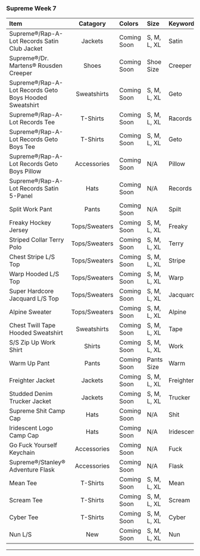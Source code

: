 
### Supreme Week 7
| **Item**                                                               | **Catagory**  | **Colors**                                                                          | **Size**    | **Keyword** |
| :----------------------------------------------------------------------|:-------------:| :-----------------------------------------------------------------------------------|:------------|:------------|
| Supreme®/Rap-A-Lot Records Satin Club Jacket                           | Jackets       | Coming Soon                                                                         | S, M, L, XL | Satin       |
| Supreme®/Dr. Martens® Rousden Creeper                                  | Shoes         | Coming Soon                                                                         | Shoe Size   | Creeper     |
| Supreme®/Rap-A-Lot Records Geto Boys Hooded Sweatshirt                 | Sweatshirts   | Coming Soon                                                                         | S, M, L, XL | Geto        |
| Supreme®/Rap-A-Lot Records Tee                                         | T-Shirts      | Coming Soon                                                                         | S, M, L, XL | Racords     |
| Supreme®/Rap-A-Lot Records Geto Boys Tee                               | T-Shirts      | Coming Soon                                                                         | S, M, L, XL | Geto        |
| Supreme®/Rap-A-Lot Records Geto Boys Pillow                            | Accessories   | Coming Soon                                                                         | N/A         | Pillow      |
| Supreme®/Rap-A-Lot Records Satin 5-Panel                               | Hats          | Coming Soon                                                                         | N/A         | Records     |
| Split Work Pant                                                        | Pants         | Coming Soon                                                                         | N/A         | Spilt       |
| Freaky Hockey Jersey                                                   | Tops/Sweaters | Coming Soon                                                                         | S, M, L, XL | Freaky      |
| Striped Collar Terry Polo                                              | Tops/Sweaters | Coming Soon                                                                         | S, M, L, XL | Terry       |
| Chest Stripe L/S Top                                                   | Tops/Sweaters | Coming Soon                                                                         | S, M, L, XL | Stripe      |
| Warp Hooded L/S Top                                                    | Tops/Sweaters | Coming Soon                                                                         | S, M, L, XL | Warp        |
| Super Hardcore Jacquard L/S Top                                        | Tops/Sweaters | Coming Soon                                                                         | S, M, L, XL | Jacquard    |
| Alpine Sweater                                                         | Tops/Sweaters | Coming Soon                                                                         | S, M, L, XL | Alpine      |
| Chest Twill Tape Hooded Sweatshirt                                     | Sweatshirts   | Coming Soon                                                                         | S, M, L, XL | Tape        |
| S/S Zip Up Work Shirt                                                  | Shirts        | Coming Soon                                                                         | S, M, L, XL | Work        |
| Warm Up Pant                                                           | Pants         | Coming Soon                                                                         | Pants Size  | Warm        |
| Freighter Jacket                                                       | Jackets       | Coming Soon                                                                         | S, M, L, XL | Freighter   |
| Studded Denim Trucker Jacket                                           | Jackets       | Coming Soon                                                                         | S, M, L, XL | Trucker     |
| Supreme Shit Camp Cap                                                  | Hats          | Coming Soon                                                                         | N/A         | Shit        |
| Iridescent Logo Camp Cap                                               | Hats          | Coming Soon                                                                         | N/A         | Iridescent  |
| Go Fuck Yourself Keychain                                              | Accessories   | Coming Soon                                                                         | N/A         | Fuck        |
| Supreme®/Stanley® Adventure Flask                                      | Accessories   | Coming Soon                                                                         | N/A         | Flask       |
| Mean Tee                                                               | T-Shirts      | Coming Soon                                                                         | S, M, L, XL | Mean        |
| Scream Tee                                                             | T-Shirts      | Coming Soon                                                                         | S, M, L, XL | Scream      |
| Cyber Tee                                                              | T-Shirts      | Coming Soon                                                                         | S, M, L, XL | Cyber       |
| Nun L/S                                                                | New           | Coming Soon                                                                         | S, M, L, XL | Nun         |
------------------------------------------------------------------------------------------------------------------------------------------------------------------------------------------------------------

